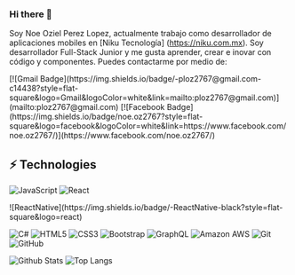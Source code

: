 ### Hi there 👋

Soy Noe Oziel Perez Lopez, actualmente trabajo como desarrollador de aplicaciones mobiles en [Niku Tecnología] (https://niku.com.mx). Soy desarrollador Full-Stack Junior y me gusta aprender, crear e inovar con código y componentes. Puedes contactarme por medio de:
<!--->
[![Gmail Badge](https://img.shields.io/badge/-ploz2767@gmail.com-c14438?style=flat-square&logo=Gmail&logoColor=white&link=mailto:ploz2767@gmail.com)](mailto:ploz2767@gmail.com)
[![Facebook Badge](https://img.shields.io/badge/noe.oz2767?style=flat-square&logo=facebook&logoColor=white&link=https://www.facebook.com/noe.oz2767/)](https://www.facebook.com/noe.oz2767/)<!-->

## ⚡ Technologies

![JavaScript](https://img.shields.io/badge/-JavaScript-black?style=flat-square&logo=javascript)
![React](https://img.shields.io/badge/-React-black?style=flat-square&logo=react)
<!--->![ReactNative](https://img.shields.io/badge/-ReactNative-black?style=flat-square&logo=react)<!-->
![C#](https://img.shields.io/badge/-C#-00599C?style=flat-square&logo=c)
![HTML5](https://img.shields.io/badge/-HTML5-E34F26?style=flat-square&logo=html5&logoColor=white)
![CSS3](https://img.shields.io/badge/-CSS3-1572B6?style=flat-square&logo=css3)
![Bootstrap](https://img.shields.io/badge/-Bootstrap-563D7C?style=flat-square&logo=bootstrap)
![GraphQL](https://img.shields.io/badge/-GraphQL-E10098?style=flat-square&logo=graphql)
![Amazon AWS](https://img.shields.io/badge/Amazon%20AWS-232F3E?style=flat-square&logo=amazon-aws)
![Git](https://img.shields.io/badge/-Git-black?style=flat-square&logo=git)
![GitHub](https://img.shields.io/badge/-GitHub-181717?style=flat-square&logo=github)

![Github Stats](https://github-readme-stats.vercel.app/api?username=noeoz&count_private=true&show_icons=true&include_all_commits=true)
![Top Langs](https://github-readme-stats.vercel.app/api/top-langs/?username=noeoz&hide=TeX&layout=compact)

